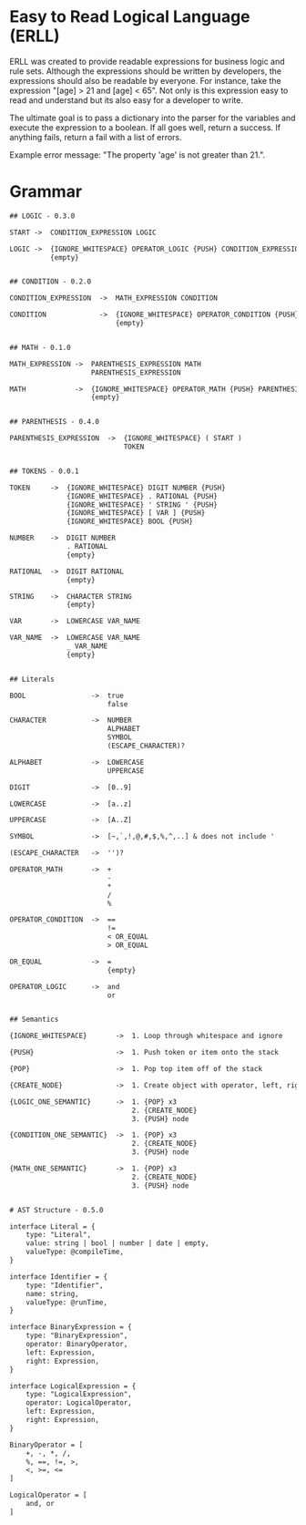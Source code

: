 # Easy to Read Logical Language (ERLL)
ERLL was created to provide readable expressions for business logic and rule sets. Although the expressions should be written by developers, the expressions should also be readable by everyone. For instance, take the expression "[age] > 21 and [age] < 65". Not only is this expression easy to read and understand but its also easy for a developer to write.

The ultimate goal is to pass a dictionary into the parser for the variables and execute the expression to a boolean. If all goes well, return a success. If anything fails, return a fail with a list of errors.

Example error message: "The property 'age' is not greater than 21.".

# Grammar

```txt
## LOGIC - 0.3.0

START ->  CONDITION_EXPRESSION LOGIC

LOGIC ->  {IGNORE_WHITESPACE} OPERATOR_LOGIC {PUSH} CONDITION_EXPRESSION LOGIC {LOGIC_ONE_SEMANTIC} 
          {empty}


## CONDITION - 0.2.0

CONDITION_EXPRESSION  ->  MATH_EXPRESSION CONDITION

CONDITION             ->  {IGNORE_WHITESPACE} OPERATOR_CONDITION {PUSH} MATH_EXPRESSION CONDITION {CONDITION_ONE_SEMANTIC} 
                          {empty}


## MATH - 0.1.0

MATH_EXPRESSION ->  PARENTHESIS_EXPRESSION MATH 
                    PARENTHESIS_EXPRESSION

MATH            ->  {IGNORE_WHITESPACE} OPERATOR_MATH {PUSH} PARENTHESIS_EXPRESSION MATH {MATH_ONE_SEMANTIC} 
                    {empty}


## PARENTHESIS - 0.4.0

PARENTHESIS_EXPRESSION  ->  {IGNORE_WHITESPACE} ( START ) 
                            TOKEN


## TOKENS - 0.0.1

TOKEN     ->  {IGNORE_WHITESPACE} DIGIT NUMBER {PUSH} 
              {IGNORE_WHITESPACE} . RATIONAL {PUSH} 
              {IGNORE_WHITESPACE} ' STRING ' {PUSH} 
              {IGNORE_WHITESPACE} [ VAR ] {PUSH} 
              {IGNORE_WHITESPACE} BOOL {PUSH}

NUMBER    ->  DIGIT NUMBER 
              . RATIONAL 
              {empty}

RATIONAL  ->  DIGIT RATIONAL
              {empty}

STRING    ->  CHARACTER STRING 
              {empty}

VAR       ->  LOWERCASE VAR_NAME

VAR_NAME  ->  LOWERCASE VAR_NAME 
              _ VAR_NAME 
              {empty}


## Literals

BOOL                ->  true
                        false

CHARACTER           ->  NUMBER 
                        ALPHABET
                        SYMBOL
                        (ESCAPE_CHARACTER)?

ALPHABET            ->  LOWERCASE
                        UPPERCASE

DIGIT               ->  [0..9]

LOWERCASE           ->  [a..z]

UPPERCASE           ->  [A..Z]

SYMBOL              ->  [~,`,!,@,#,$,%,^,..] & does not include '

(ESCAPE_CHARACTER   ->  '')?

OPERATOR_MATH       ->  + 
                        -
                        * 
                        /
                        %

OPERATOR_CONDITION  ->  == 
                        != 
                        < OR_EQUAL
                        > OR_EQUAL

OR_EQUAL            ->  =
                        {empty}

OPERATOR_LOGIC      ->  and
                        or


## Semantics

{IGNORE_WHITESPACE}       ->  1. Loop through whitespace and ignore

{PUSH}                    ->  1. Push token or item onto the stack

{POP}                     ->  1. Pop top item off of the stack

{CREATE_NODE}             ->  1. Create object with operator, left, right

{LOGIC_ONE_SEMANTIC}      ->  1. {POP} x3
                              2. {CREATE_NODE}
                              3. {PUSH} node

{CONDITION_ONE_SEMANTIC}  ->  1. {POP} x3
                              2. {CREATE_NODE}
                              3. {PUSH} node

{MATH_ONE_SEMANTIC}       ->  1. {POP} x3
                              2. {CREATE_NODE}
                              3. {PUSH} node


# AST Structure - 0.5.0

interface Literal = {
    type: "Literal",
    value: string | bool | number | date | empty,
    valueType: @compileTime,
}

interface Identifier = {
    type: "Identifier",
    name: string,
    valueType: @runTime,
}

interface BinaryExpression = {
    type: "BinaryExpression",
    operator: BinaryOperator,
    left: Expression,
    right: Expression,
}

interface LogicalExpression = {
    type: "LogicalExpression",
    operator: LogicalOperator,
    left: Expression,
    right: Expression,
}

BinaryOperator = [  
    +, -, *, /, 
    %, ==, !=, >, 
    <, >=, <= 
]

LogicalOperator = [
    and, or
]
```
